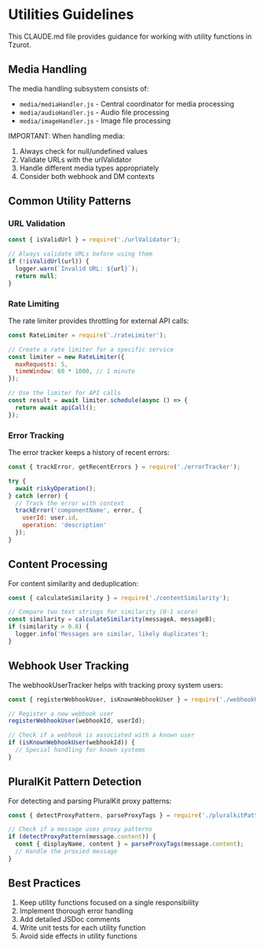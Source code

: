 # Utilities Guidelines

This CLAUDE.md file provides guidance for working with utility functions in Tzurot.

## Media Handling

The media handling subsystem consists of:

- `media/mediaHandler.js` - Central coordinator for media processing
- `media/audioHandler.js` - Audio file processing
- `media/imageHandler.js` - Image file processing

IMPORTANT: When handling media:
1. Always check for null/undefined values
2. Validate URLs with the urlValidator
3. Handle different media types appropriately
4. Consider both webhook and DM contexts

## Common Utility Patterns

### URL Validation

```javascript
const { isValidUrl } = require('./urlValidator');

// Always validate URLs before using them
if (!isValidUrl(url)) {
  logger.warn(`Invalid URL: ${url}`);
  return null;
}
```

### Rate Limiting

The rate limiter provides throttling for external API calls:

```javascript
const RateLimiter = require('./rateLimiter');

// Create a rate limiter for a specific service
const limiter = new RateLimiter({
  maxRequests: 5,
  timeWindow: 60 * 1000, // 1 minute
});

// Use the limiter for API calls
const result = await limiter.schedule(async () => {
  return await apiCall();
});
```

### Error Tracking

The error tracker keeps a history of recent errors:

```javascript
const { trackError, getRecentErrors } = require('./errorTracker');

try {
  await riskyOperation();
} catch (error) {
  // Track the error with context
  trackError('componentName', error, {
    userId: user.id,
    operation: 'description'
  });
}
```

## Content Processing

For content similarity and deduplication:

```javascript
const { calculateSimilarity } = require('./contentSimilarity');

// Compare two text strings for similarity (0-1 score)
const similarity = calculateSimilarity(messageA, messageB);
if (similarity > 0.8) {
  logger.info('Messages are similar, likely duplicates');
}
```

## Webhook User Tracking

The webhookUserTracker helps with tracking proxy system users:

```javascript
const { registerWebhookUser, isKnownWebhookUser } = require('./webhookUserTracker');

// Register a new webhook user
registerWebhookUser(webhookId, userId);

// Check if a webhook is associated with a known user
if (isKnownWebhookUser(webhookId)) {
  // Special handling for known systems
}
```

## PluralKit Pattern Detection

For detecting and parsing PluralKit proxy patterns:

```javascript
const { detectProxyPattern, parseProxyTags } = require('./pluralkitPatterns');

// Check if a message uses proxy patterns
if (detectProxyPattern(message.content)) {
  const { displayName, content } = parseProxyTags(message.content);
  // Handle the proxied message
}
```

## Best Practices

1. Keep utility functions focused on a single responsibility
2. Implement thorough error handling
3. Add detailed JSDoc comments
4. Write unit tests for each utility function
5. Avoid side effects in utility functions